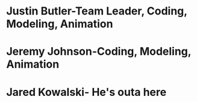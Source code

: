 # Justin Butler-Team Leader, Coding, Modeling, Animation
# Jeremy Johnson-Coding, Modeling, Animation
# Jared Kowalski- He's outa here

